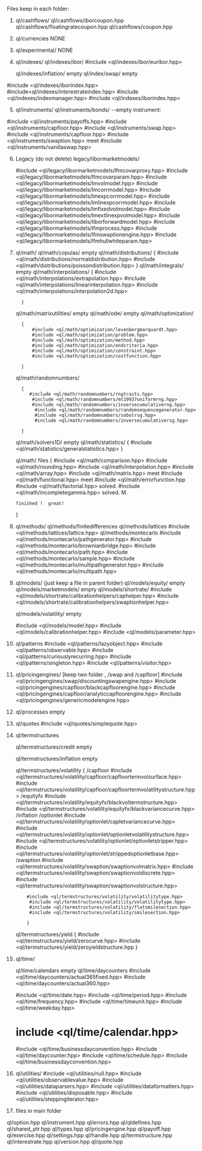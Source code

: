  




Files keep in each folder: 

1. ql/cashflows/
ql/cashflows/iborcoupon.hpp
ql/cashflows/floatingratecoupon.hpp
ql/cashflows/coupon.hpp


2. ql/currencies
NONE 

3. ql/experimental/
NONE

4. ql/indexes/
   ql/indexes/ibor/
#include <ql/indexes/ibor/euribor.hpp>

   ql/indexes/inflation/
    empty
   ql/index/swap/
    empty



#include <ql/indexes/iborindex.hpp>
#include<ql/indexes/interestrateindex.hpp>
 #include <ql/indexes/indexmanager.hpp>
 #include <ql/indexes/iborindex.hpp>


5. ql/instruments/
   ql/instruments/bonds/  --empty 
  instrument: 

 #include <ql/instruments/payoffs.hpp>
 #include <ql/instruments/capfloor.hpp>
 #include <ql/instruments/swap.hpp>
 #include <ql/instruments/capfloor.hpp>
 #include <ql/instruments/swaption.hpp>  meet 
 #include <ql/instruments/vanillaswap.hpp>


6. Legacy  (do not delete)
   legacy/libormarketmodels/

   #include <ql/legacy/libormarketmodels/lfmcovarproxy.hpp>
    #include <ql/legacy/libormarketmodels/lfmcovarparam.hpp>
    #include <ql/legacy/libormarketmodels/lmvolmodel.hpp>
      #include <ql/legacy/libormarketmodels/lmcorrmodel.hpp>
      #include <ql/legacy/libormarketmodels/lmexpcorrmodel.hpp> 
      #include <ql/legacy/libormarketmodels/lmlinexpcorrmodel.hpp> 
     #include <ql/legacy/libormarketmodels/lmfixedvolmodel.hpp> 
     #include <ql/legacy/libormarketmodels/lmextlinexpvolmodel.hpp>
     #include <ql/legacy/libormarketmodels/liborforwardmodel.hpp>
        #include <ql/legacy/libormarketmodels/lfmprocess.hpp>
     #include <ql/legacy/libormarketmodels/lfmswaptionengine.hpp> 
    #include <ql/legacy/libormarketmodels/lfmhullwhiteparam.hpp>

7. ql/math/
     ql/math/copulas/   empty 
     ql/math/distributions/
         {
         	#include <ql/math/distributions/normaldistribution.hpp>
         	#include <ql/math/distributions/poissondistribution.hpp>
         }
     ql/math/integrals/   empty 
     ql/math/interpolations/ 
         {
         	#include <ql/math/interpolations/extrapolation.hpp>
         	#include <ql/math/interpolations/linearinterpolation.hpp>
         	#include <ql/math/interpolations/interpolation2d.hpp> 

         }
     ql/math/matrixutilities/ empty 
     ql/math/ode/   empty 
     ql/math/optimization/

         {
         	 #include <ql/math/optimization/levenbergmarquardt.hpp>
         	 #include <ql/math/optimization/problem.hpp> 
         	 #include <ql/math/optimization/method.hpp>
         	 #include <ql/math/optimization/endcriteria.hpp>
         	 #include <ql/math/optimization/constraint.hpp>
         	 #include <ql/math/optimization/costfunction.hpp>

         }
     ql/math/randomnumbers/

         {
         	#include <ql/math/randomnumbers/rngtraits.hpp>
         	 #include <ql/math/randomnumbers/mt19937uniformrng.hpp>
         	 #include <ql/math/randomnumbers/inversecumulativerng.hpp>
         	  #include <ql/math/randomnumbers/randomsequencegenerator.hpp>
         	  #include <ql/math/randomnumbers/sobolrsg.hpp> 
         	  #include <ql/math/randomnumbers/inversecumulativersg.hpp>

         }
     ql/math/solvers1D/  empty 
     ql/math/statistics/
      {
      	#include <ql/math/statistics/generalstatistics.hpp> 
      }

      ql/math/ files 
      {
      	 #include <ql/math/comparison.hpp>
      	  #include <ql/math/rounding.hpp>
      	  #include <ql/math/interpolation.hpp> 
      	  #include <ql/math/array.hpp>
      	  #include <ql/math/matrix.hpp> meet
          #include <ql/math/functional.hpp> meet 
          #include <ql/math/errorfunction.hpp
           #include <ql/math/factorial.hpp> solved. 
          #include <ql/math/incompletegamma.hpp> solved. M.
         
       finished !  great!      


      }
 8. ql/methods/ 
    ql/methods/finitedifferences
    ql/methods/lattices
       #include <ql/methods/lattices/lattice.hpp>
    ql/methods/montecarlo 
     #include <ql/methods/montecarlo/pathgenerator.hpp>
     #include <ql/methods/montecarlo/brownianbridge.hpp>
     #include <ql/methods/montecarlo/path.hpp>
     #include <ql/methods/montecarlo/sample.hpp> 
     #include <ql/methods/montecarlo/multipathgenerator.hpp>
     #include <ql/methods/montecarlo/multipath.hpp> 

 9. ql/models/
    (just keep a file in parent folder)
      ql/models/equity/   empty
      ql/models/marketmodels/  empty 
      ql/models/shortrate/
           #include <ql/models/shortrate/calibrationhelpers/caphelper.hpp>
           #include <ql/models/shortrate/calibrationhelpers/swaptionhelper.hpp>


       ql/models/volatility/  empty  


    #include <ql/models/model.hpp>
    #include <ql/models/calibrationhelper.hpp> 
    #include <ql/models/parameter.hpp>   

10. ql/patterns
    #include <ql/patterns/lazyobject.hpp>
    	#include <ql/patterns/observable.hpp>
    	#include <ql/patterns/curiouslyrecurring.hpp>
      #include <ql/patterns/singleton.hpp>
       #include <ql/patterns/visitor.hpp>
11. ql/pricingengines/
       [keep two folder , /swap and /capfloor]
      #include <ql/pricingengines/swap/discountingswapengine.hpp>
      #include <ql/pricingengines/capfloor/blackcapfloorengine.hpp>
      #include <ql/pricingengines/capfloor/analyticcapfloorengine.hpp>
      #include <ql/pricingengines/genericmodelengine.hpp>

12. ql/processes  empty 

13. ql/quotes 
        #include <ql/quotes/simplequote.hpp>

14. ql/termstructures

       ql/termstructures/credit  empty 

       ql/termstructures/inflation empty 

       ql/termstructures/volatility 
            {
            	/capfloor
            	    #include <ql/termstructures/volatility/capfloor/capfloortermvolsurface.hpp>
            	    #include <ql/termstructures/volatility/capfloor/capfloortermvolatilitystructure.hpp> 
            	/equityfx
            	    #include <ql/termstructures/volatility/equityfx/blackvoltermstructure.hpp>
            	    #include <ql/termstructures/volatility/equityfx/blackvariancecurve.hpp>
            	/inflation
            	/optionlet
            	    #include <ql/termstructures/volatility/optionlet/capletvariancecurve.hpp>
            	    #include <ql/termstructures/volatility/optionlet/optionletvolatilitystructure.hpp>
            	    #include <ql/termstructures/volatility/optionlet/optionletstripper.hpp> 
            	    #include <ql/termstructures/volatility/optionlet/strippedoptionletbase.hpp>
            	/swaption
            	     #include <ql/termstructures/volatility/swaption/swaptionvolmatrix.hpp>
            	     #include <ql/termstructures/volatility/swaption/swaptionvoldiscrete.hpp>
            	     #include <ql/termstructures/volatility/swaption/swaptionvolstructure.hpp>


            #include <ql/termstructures/volatility/volatilitytype.hpp>
             #include <ql/termstructures/volatility/volatilitytype.hpp> 
             #include <ql/termstructures/volatility/flatsmilesection.hpp>
             #include <ql/termstructures/volatility/smilesection.hpp>

            }

       ql/termstructures/yield
           {
           	 #include <ql/termstructures/yield/zerocurve.hpp>
           	 #include <ql/termstructures/yield/zeroyieldstructure.hpp
           }



15. ql/time/

    ql/time/calendars empty 
    ql/time/daycounters
       #include <ql/time/daycounters/actual365fixed.hpp>
       #include <ql/time/daycounters/actual360.hpp> 

    #include <ql/time/date.hpp>
    #include <ql/time/period.hpp>
    #include <ql/time/frequency.hpp>
     #include <ql/time/timeunit.hpp>
      #include <ql/time/weekday.hpp>
     # include <ql/time/calendar.hpp>
     #include <ql/time/businessdayconvention.hpp>
      #include <ql/time/daycounter.hpp>
      #include <ql/time/schedule.hpp>
       #include <ql/time/businessdayconvention.hpp>

16. ql/utilities/
      #include <ql/utilities/null.hpp>
       #include <ql/utilities/observablevalue.hpp>
       #include <ql/utilities/dataparsers.hpp>
        #include <ql/utilities/dataformatters.hpp> 
        #include <ql/utilities/disposable.hpp>
         #include <ql/utilities/steppingiterator.hpp> 



17. files in main folder 

 ql/option.hpp
ql/instrument.hpp
ql/errors.hpp
ql/qldefines.hpp
ql/shared_ptr.hpp
ql/types.hpp
ql/pricingengine.hpp
ql/payoff.hpp
ql/exercise.hpp
ql/settings.hpp
ql/handle.hpp
ql/termstructure.hpp
ql/interestrate.hpp
ql/version.hpp
ql/quote.hpp





